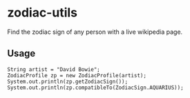 # zodiac-utils

Find the zodiac sign of any person with a live wikipedia page.

## Usage
```
String artist = "David Bowie";
ZodiacProfile zp = new ZodiacProfile(artist);
System.out.println(zp.getZodiacSign());
System.out.println(zp.compatibleTo(ZodiacSign.AQUARIUS));
```

